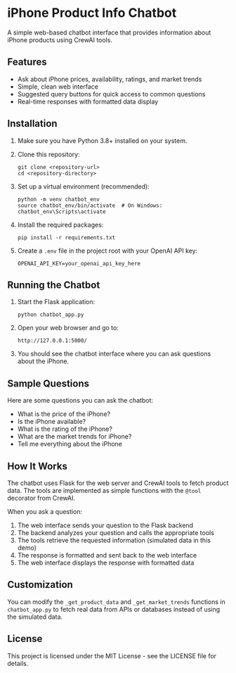 # iPhone Product Info Chatbot

A simple web-based chatbot interface that provides information about iPhone products using CrewAI tools.

## Features

- Ask about iPhone prices, availability, ratings, and market trends
- Simple, clean web interface
- Suggested query buttons for quick access to common questions
- Real-time responses with formatted data display

## Installation

1. Make sure you have Python 3.8+ installed on your system.

2. Clone this repository:
   ```
   git clone <repository-url>
   cd <repository-directory>
   ```

3. Set up a virtual environment (recommended):
   ```
   python -m venv chatbot_env
   source chatbot_env/bin/activate  # On Windows: chatbot_env\Scripts\activate
   ```

4. Install the required packages:
   ```
   pip install -r requirements.txt
   ```

5. Create a `.env` file in the project root with your OpenAI API key:
   ```
   OPENAI_API_KEY=your_openai_api_key_here
   ```

## Running the Chatbot

1. Start the Flask application:
   ```
   python chatbot_app.py
   ```

2. Open your web browser and go to:
   ```
   http://127.0.0.1:5000/
   ```

3. You should see the chatbot interface where you can ask questions about the iPhone.

## Sample Questions

Here are some questions you can ask the chatbot:

- What is the price of the iPhone?
- Is the iPhone available?
- What is the rating of the iPhone?
- What are the market trends for iPhone?
- Tell me everything about the iPhone

## How It Works

The chatbot uses Flask for the web server and CrewAI tools to fetch product data. The tools are implemented as simple functions with the `@tool` decorator from CrewAI.

When you ask a question:
1. The web interface sends your question to the Flask backend
2. The backend analyzes your question and calls the appropriate tools
3. The tools retrieve the requested information (simulated data in this demo)
4. The response is formatted and sent back to the web interface
5. The web interface displays the response with formatted data

## Customization

You can modify the `_get_product_data` and `_get_market_trends` functions in `chatbot_app.py` to fetch real data from APIs or databases instead of using the simulated data.

## License

This project is licensed under the MIT License - see the LICENSE file for details. 